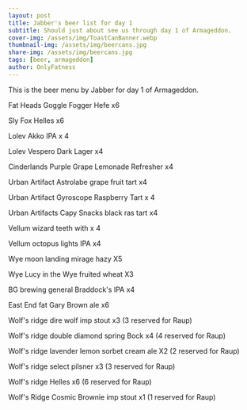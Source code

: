 ```yaml
---
layout: post
title: Jabber's beer list for day 1
subtitle: Should just about see us through day 1 of Armageddon.
cover-img: /assets/img/ToastCanBanner.webp
thumbnail-img: /assets/img/beercans.jpg
share-img: /assets/img/beercans.jpg
tags: [beer, armageddon]
author: OnlyFatness
---
```


This is the beer menu by Jabber for day 1 of Armageddon.

Fat Heads Goggle Fogger Hefe x6

Sly Fox Helles x6

Lolev Akko IPA x 4

Lolev Vespero Dark Lager x4

Cinderlands Purple Grape Lemonade Refresher x4

Urban Artifact Astrolabe grape fruit tart x4

Urban Artifact Gyroscope Raspberry Tart x 4

Urban Artifacts Capy Snacks black ras tart x4

Vellum wizard teeth with x 4

Vellum octopus lights IPA x4

Wye moon landing mirage hazy X5

Wye Lucy in the Wye fruited wheat X3

BG brewing general Braddock's IPA x4

East End fat Gary Brown ale x6

Wolf's ridge dire wolf imp stout x3 (3 reserved for Raup)

Wolf's ridge double diamond spring Bock x4 (4 reserved for Raup)

Wolf's ridge lavender lemon sorbet cream ale X2 (2 reserved for Raup)

Wolf's ridge select pilsner x3 (3 reserved for Raup)

Wolf's ridge Helles x6 (6 reserved for Raup)

Wolf's Ridge Cosmic Brownie imp stout x1 (1 reserved for Raup)

